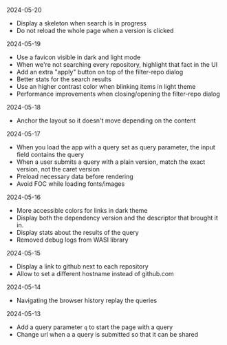 2024-05-20

- Display a skeleton when search is in progress
- Do not reload the whole page when a version is clicked

2024-05-19

- Use a favicon visible in dark and light mode
- When we're not searching every repository, highlight
  that fact in the UI
- Add an extra "apply" button on top of the filter-repo dialog
- Better stats for the search results
- Use an higher contrast color when blinking items in light theme
- Performance improvements when closing/opening the filter-repo dialog

2024-05-18

- Anchor the layout so it doesn't move depending on the content

2024-05-17

- When you load the app with a query set as query parameter,
  the input field contains the query
- When a user submits a query with a plain version, match
  the exact version, not the caret version
- Preload necessary data before rendering
- Avoid FOC while loading fonts/images

2024-05-16

- More accessible colors for links in dark theme
- Display both the dependency version and the descriptor
  that brought it in.
- Display stats about the results of the query
- Removed debug logs from WASI library

2024-05-15

- Display a link to github next to each repository
- Allow to set a different hostname instead of github.com

2024-05-14

- Navigating the browser history replay the queries

2024-05-13

- Add a query parameter `q` to start the page with a query
- Change url when a a query is submitted so that it can be shared

